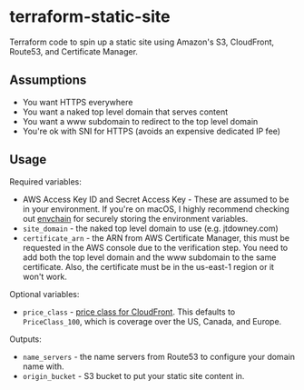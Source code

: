 # terraform-static-site

Terraform code to spin up a static site using Amazon's S3, CloudFront, Route53, and Certificate Manager.

## Assumptions

* You want HTTPS everywhere
* You want a naked top level domain that serves content
* You want a www subdomain to redirect to the top level domain
* You're ok with SNI for HTTPS (avoids an expensive dedicated IP fee)

## Usage

Required variables:

* AWS Access Key ID and Secret Access Key - These are assumed to be in your environment. If you're on macOS, I highly recommend checking out [envchain](https://github.com/sorah/envchain) for securely storing the environment variables.
* `site_domain` - the naked top level domain to use (e.g. jtdowney.com)
* `certificate_arn` - the ARN from AWS Certificate Manager, this must be requested in the AWS console due to the verification step. You need to add both the top level domain and the www subdomain to the same certificate. Also, the certificate must be in the us-east-1 region or it won't work.

Optional variables:

* `price_class` - [price class for CloudFront](https://www.terraform.io/docs/providers/aws/r/cloudfront_distribution.html#price_class). This defaults to `PriceClass_100`, which is coverage over the US, Canada, and Europe.

Outputs:

* `name_servers` - the name servers from Route53 to configure your domain name with.
* `origin_bucket` - S3 bucket to put your static site content in.
